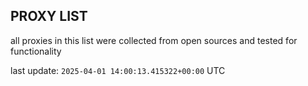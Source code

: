 ## PROXY LIST

all proxies in this list were collected from open sources and tested for functionality

last update: `2025-04-01 14:00:13.415322+00:00` UTC